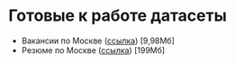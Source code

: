 # Готовые к работе датасеты
- Вакансии по Москве ([ссылка](https://disk.yandex.ru/d/uufO0qv7xxVCNw)) [9,98Мб]
- Резюме по Москве ([ссылка](https://disk.yandex.ru/d/7toQX0-T7kzeOA)) [199Мб]
